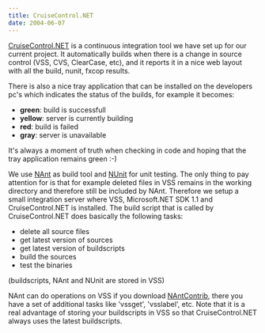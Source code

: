 ```yaml
---
title: CruiseControl.NET
date: 2004-06-07
---
```


[CruiseControl.NET](http://confluence.public.thoughtworks.org/display/CCNET/Welcome%2Bto%2BCruiseControl.NET) is a continuous integration tool we have set up for our current project. It automatically builds when there is a change in source control (VSS, CVS, ClearCase, etc), and it reports it in a nice web layout with all the build, nunit, fxcop results.

There is also a nice tray application that can be installed on the developers pc's which indicates the status of the builds, for example it becomes:

- **green**: build is successfull
- **yellow**: server is currently building
- **red**: build is failed
- **gray**: server is unavailable

It's always a moment of truth when checking in code and hoping that the tray application remains green :-)

We use [NAnt](https://nant.sourceforge.net/) as build tool and [NUnit](http://www.nunit.org/) for unit testing. The only thing to pay attention for is that for example deleted files in VSS remains in the working directory and therefore still be included by NAnt. Therefore we setup a small integration server where VSS, Microsoft.NET SDK 1.1 and CruiseControl.NET is installed. The build script that is called by CruiseControl.NET does basically the following tasks:

- delete all source files
- get latest version of sources
- get latest version of buildscripts
- build the sources
- test the binaries

(buildscripts, NAnt and NUnit are stored in VSS)

NAnt can do operations on VSS if you download [NAntContrib](https://nantcontrib.sourceforge.net/), there you have a set of additional tasks like 'vssget', 'vsslabel', etc. Note that it is a real advantage of storing your buildscripts in VSS so that CruiseControl.NET always uses the latest buildscripts.
